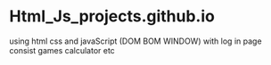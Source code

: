 # Html_Js_projects.github.io
using html css and javaScript (DOM BOM WINDOW) with log in page consist games calculator  etc
